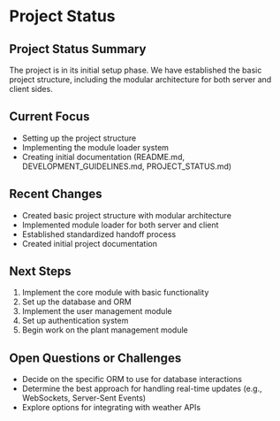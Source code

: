 # Project Status

## Project Status Summary
The project is in its initial setup phase. We have established the basic project structure, including the modular architecture for both server and client sides.

## Current Focus
- Setting up the project structure
- Implementing the module loader system
- Creating initial documentation (README.md, DEVELOPMENT_GUIDELINES.md, PROJECT_STATUS.md)

## Recent Changes
- Created basic project structure with modular architecture
- Implemented module loader for both server and client
- Established standardized handoff process
- Created initial project documentation

## Next Steps
1. Implement the core module with basic functionality
2. Set up the database and ORM
3. Implement the user management module
4. Set up authentication system
5. Begin work on the plant management module

## Open Questions or Challenges
- Decide on the specific ORM to use for database interactions
- Determine the best approach for handling real-time updates (e.g., WebSockets, Server-Sent Events)
- Explore options for integrating with weather APIs